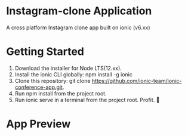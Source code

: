 # Instagram-clone Application
A cross platform Instagram clone app built on ionic (v6.xx)

# Getting Started
1. Download the installer for Node LTS(12.xx).
1. Install the ionic CLI globally: npm install -g ionic
1. Clone this repository: git clone https://github.com/ionic-team/ionic-conference-app.git.
1. Run npm install from the project root.
1. Run ionic serve in a terminal from the project root.
Profit. 🎉

# App Preview
